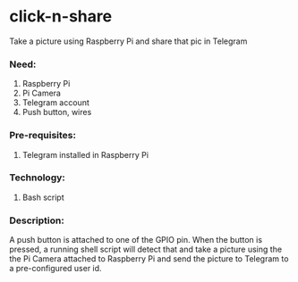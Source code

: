 # click-n-share
Take a picture using Raspberry Pi and share that pic in Telegram

<h3>Need:</h3>
<ol>
  <li>Raspberry Pi</li>
  <li>Pi Camera</li>
  <li>Telegram account</li>
  <li>Push button, wires</li>
 </ol>
<h3>Pre-requisites:</h3>
<ol>
  <li>Telegram installed in Raspberry Pi</li>
</ol>
<h3>Technology:</h3>
<ol>
  <li>Bash script</li>
 </ol> 
<h3>Description:</h3>
  A push button is attached to one of the GPIO pin. When the button is pressed, a running shell script will detect that and take a picture using the the Pi Camera attached to Raspberry Pi and send the picture to Telegram to a pre-configured user id.
